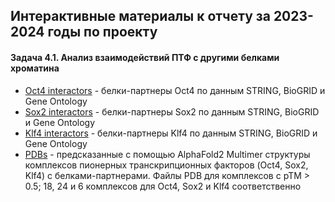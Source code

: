 ##  Интерактивные материалы к отчету за 2023-2024 годы по проекту
#### Задача 4.1. Анализ взаимодействий ПТФ с другими белками хроматина
* [Oct4 interactors](oct4_interactors.html) - белки-партнеры Oct4 по данным STRING, BioGRID и Gene Ontology
* [Sox2 interactors](sox2_interactors.html) - белки-партнеры Sox2 по данным STRING, BioGRID и Gene Ontology
* [Klf4 interactors](klf4_interactors.html) - белки-партнеры Klf4 по данным STRING, BioGRID и Gene Ontology
* [PDBs](best_structures.zip) - предсказанные с помощью AlphaFold2 Multimer структуры комплексов пионерных транскрипционных факторов (Oct4, Sox2, Klf4) с белками-партнерами. Файлы PDB для комплексов с pTM > 0.5; 18, 24 и 6 комплексов для Oct4, Sox2 и Klf4 соответственно
